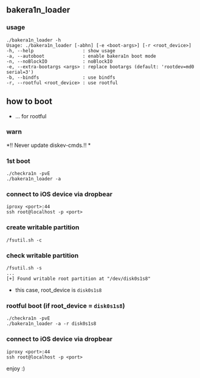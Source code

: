 ## bakera1n_loader  

### usage  
```
./bakera1n_loader -h
Usage: ./bakera1n_loader [-abhn] [-e <boot-args>] [-r <root_device>]
-h, --help                  : show usage
-a, --autoboot              : enable bakera1n boot mode
-n, --noBlockIO             : noBlockIO
-e, --extra-bootargs <args> : replace bootargs (default: 'rootdev=md0 serial=3')
-b, --bindfs                : use bindfs
-r, --rootful <root_device> : use rootful
```

## how to boot  

- ... for rootful

### warn  
*!! Never update diskev-cmds.!! *  

### 1st boot
```
./checkra1n -pvE
./bakera1n_loader -a
```

### connect to iOS device via dropbear
```
iproxy <port>:44
ssh root@localhost -p <port>
```

### create writable partition
```
/fsutil.sh -c
```

### check writable partition
```
/fsutil.sh -s
...
[+] Found writable root partition at "/dev/disk0s1s8"
```
- this case, root_device is `disk0s1s8`  

### rootful boot (if root_device = `disk0s1s8`)
```
./checkra1n -pvE
./bakera1n_loader -a -r disk0s1s8
```

### connect to iOS device via dropbear
```
iproxy <port>:44
ssh root@localhost -p <port>
```

enjoy :)  

